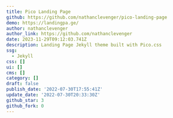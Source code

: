 ```yaml
---
title: Pico Landing Page
github: https://github.com/nathanclevenger/pico-landing-page
demo: https://landingpa.ge/
author: nathanclevenger
author_link: https://github.com/nathanclevenger
date: 2023-11-29T09:12:03.741Z
description: Landing Page Jekyll theme built with Pico.css
ssg:
  - Jekyll
css: []
ui: []
cms: []
category: []
draft: false
publish_date: '2022-07-30T17:55:41Z'
update_date: '2022-07-30T20:33:30Z'
github_star: 3
github_fork: 0
---
```

